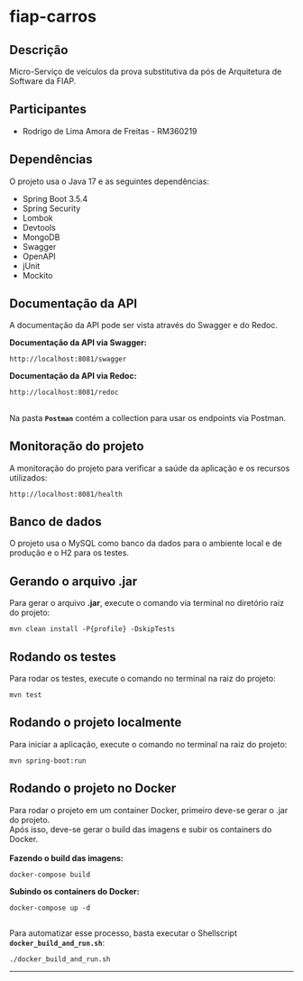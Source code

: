 # fiap-carros
Descrição
---------
Micro-Serviço de veículos da prova substitutiva da pós de Arquitetura de Software da FIAP.

Participantes
-------------
* Rodrigo de Lima Amora de Freitas - RM360219

Dependências
------------
O projeto usa o Java 17 e as seguintes dependências:

* Spring Boot 3.5.4
* Spring Security
* Lombok
* Devtools
* MongoDB
* Swagger
* OpenAPI
* jUnit
* Mockito

Documentação da API
-------------------
A documentação da API pode ser vista através do Swagger e do Redoc.<br>

<b>Documentação da API via Swagger:</b>
```shell script
http://localhost:8081/swagger
```

<b>Documentação da API via Redoc:</b>
```shell script
http://localhost:8081/redoc
```

##
Na pasta <b>`Postman`</b> contém a collection para usar os endpoints via Postman.

Monitoração do projeto
----------------------
A monitoração do projeto para verificar a saúde da aplicação e os recursos utilizados:
```shell script
http://localhost:8081/health
```

Banco de dados
--------------
O projeto usa o MySQL como banco da dados para o ambiente local e de produção e o H2 para os testes.

Gerando o arquivo .jar
----------------------
Para gerar o arquivo <b>.jar</b>, execute o comando via terminal no diretório raiz do projeto:
```shell script
mvn clean install -P{profile} -DskipTests
```

Rodando os testes
-----------------
Para rodar os testes, execute o comando no terminal na raiz do projeto:
```shell script
mvn test
```

Rodando o projeto localmente
----------------------------
Para iniciar a aplicação, execute o comando no terminal na raiz do projeto:

```shell script
mvn spring-boot:run
```

Rodando o projeto no Docker
---------------------------
Para rodar o projeto em um container Docker, primeiro deve-se gerar o .jar do projeto.<br>
Após isso, deve-se gerar o build das imagens e subir os containers do Docker.<br><br>
<b>Fazendo o build das imagens:</b>
```shell script
docker-compose build
```

<b>Subindo os containers do Docker:</b>
```shell script
docker-compose up -d
```

##
Para automatizar esse processo, basta executar o Shellscript <b>`docker_build_and_run.sh`</b>:
```shell script
./docker_build_and_run.sh
```

<hr>
